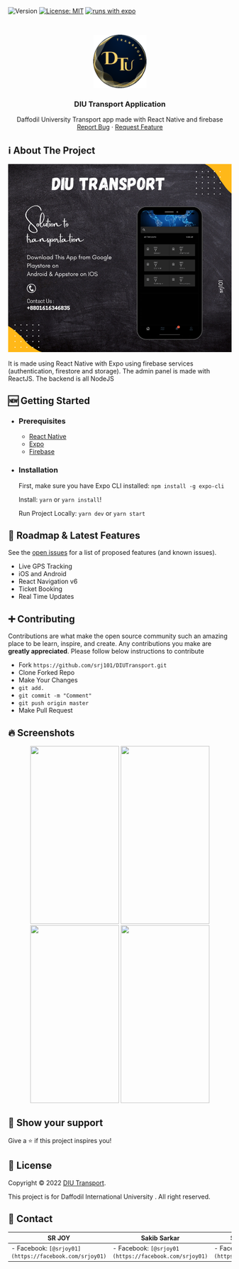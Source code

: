 ![Version](https://img.shields.io/badge/version-1.0-blue.svg?cacheSeconds=2592000)
[![License: MIT](https://img.shields.io/badge/License-MIT-yellow.svg)](https://opensource.org/licenses/MIT)
[![runs with expo](https://img.shields.io/badge/Runs%20with%20Expo-000.svg?style=flat-square&logo=EXPO&labelColor=f3f3f3&logoColor=000)](https://expo.io/)


<!-- PROJECT LOGO -->
<br />
<p align="center">
  <a href="https://github.com/srj101/DIUTransport">
    <img src="assets/images/tlogo.png" alt="Logo" width="120" height="120">
  </a>

  <h3 align="center">DIU Transport Application</h3>

  <p align="center">
    Daffodil University Transport app made with React Native and firebase
    <br />
    <a href="https://github.com/srj101/DIUTransport/issues">Report Bug</a>
    ·
    <a href="https://github.com/srj101/DIUTransport/issues">Request Feature</a>
  </p>
</p>


<!-- ABOUT THE PROJECT -->

## ℹ️ About The Project

![alt text](assets/images/AppP1.png "App P1")

It is made using React Native with Expo using firebase services (authentication, firestore and storage).
The admin panel is made with ReactJS.
The backend is all NodeJS


## 🆕 Getting Started

- ### **Prerequisites**

  - [React Native](https://reactnative.dev/)
  - [Expo](https://expo.dev/)
  - [Firebase](https://firebase.google.com/)

<!-- GETTING STARTED -->

- ### **Installation**

  First, make sure you have Expo CLI installed: `npm install -g expo-cli`

  Install: `yarn` or `yarn install`!

  Run Project Locally: `yarn dev` or `yarn start`


## 🚧 Roadmap & Latest Features

See the [open issues](https://github.com/srj101/DIUTransport/issues) for a list of proposed features (and known issues).

- Live GPS Tracking
- iOS and Android
- React Navigation v6
- Ticket Booking
- Real Time Updates


<!-- CONTRIBUTING -->

## ➕ Contributing

Contributions are what make the open source community such an amazing place to be learn, inspire, and create. Any contributions you make are **greatly appreciated**. Please follow below instructions to contribute

- Fork `https://github.com/srj101/DIUTransport.git`
- Clone Forked Repo
- Make Your Changes
- `git add.`
- `git commit -m "Comment"`
- `git push origin master`
- Make Pull Request


<!-- SCREENSHORTS -->

## 🔥 Screenshots

<p align="center">
  <img src="https://i.ibb.co/XVkJkgR/ezgif-com-gif-maker.gif" width=200 height=400 />
  <img src="https://i.ibb.co/VTKdmbh/Simulator-Screen-Shot-i-Phone-13-Pro-Max-2022-07-16-at-14-16-25.png" width=200 height=400 />
  <img src="https://i.ibb.co/1mX58gY/Simulator-Screen-Shot-i-Phone-13-Pro-Max-2022-07-16-at-14-11-54.png" width=200 height=400 />
  <img src="https://i.ibb.co/8NycK1w/Simulator-Screen-Shot-i-Phone-13-Pro-Max-2022-07-16-at-14-18-00.png" width=200 height=400 />
</p>


## 🌟 Show your support

Give a ⭐️ if this project inspires you!


## 📝 License

Copyright © 2022 [DIU Transport](https://github.com/srj101/DIUTransport).

This project is for Daffodil International University . All right reserved.

<!-- CONTACT -->

## 👤 Contact

| **SR JOY** | **Sakib Sarkar** | **Sakir Hossain Faruqi** | **Sheikh Foysal** |
| ---------- | ---------- | ---------- | ---------- |
| - Facebook: `[@srjoy01](https://facebook.com/srjoy01)` | - Facebook: `[@srjoy01 (https://facebook.com/srjoy01)`| - Facebook: `[@srjoy01](https://facebook.com/srjoy01)` | - Facebook: `[@srjoy01](https://facebook.com/srjoy01)`|

